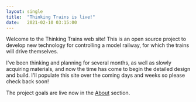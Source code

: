 ```yaml
---
layout: single
title:  "Thinking Trains is live!"
date:   2021-02-10 03:15:00
---
```


Welcome to the Thinking Trains web site! This is an open source project
to develop new technology for controlling a model railway, for which the
trains will drive themselves.

I've been thinking and planning for several months, as well as slowly
acquiring materials, and now the time has come to begin the detailed design
and build. I'll populate this site over the coming days and weeks so please
check back soon!

The project goals are live now in the [About](https://www.thinkingtrains.org/about/)
section.
